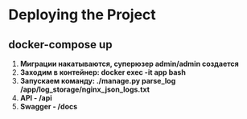 # Deploying the Project

## docker-compose up

1. **Миграции накатываются, суперюзер admin/admin создается**
2. **Заходим в контейнер: docker exec -it app bash**
3. **Запускаем команду: ./manage.py parse_log /app/log_storage/nginx_json_logs.txt**
4. **API - /api**
5. **Swagger - /docs**


